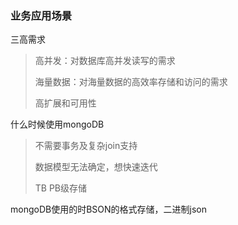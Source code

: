 ### 业务应用场景

三高需求

> 高并发：对数据库高并发读写的需求
>
> 海量数据：对海量数据的高效率存储和访问的需求
>
> 高扩展和可用性



什么时候使用mongoDB

> 不需要事务及复杂join支持
>
> 数据模型无法确定，想快速迭代
>
> TB  PB级存储

mongoDB使用的时BSON的格式存储，二进制json

